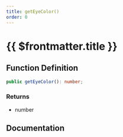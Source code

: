 ```yaml
---
title: getEyeColor()
order: 0
---
```


# {{ $frontmatter.title }}

## Function Definition

```ts
public getEyeColor(): number;
```

### Returns

* number

## Documentation

<!--@include: ./parts/getEyeColor.md-->
